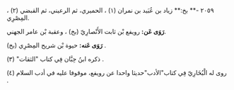 ٢٠٥٩ -** بخ:** زياد بن عُبَيد بن نمران (١) ، الحميري، ثم الرعيني، ثم القبضي (٢) ، المِصْرِي.

**رَوَى عَن:** رويفع بْن ثابت الأَنْصارِيّ (بخ) ، وعقبة بْن عامر الجهني.

**رَوَى عَنه:** حيوة بْن شريح المِصْرِي (بخ) .

ذكره ابنُ حِبَّان فِي كتاب "الثقات" (٣) .

روى له الْبُخَارِيّ فِي كتاب"الأدب"حديثا واحدا عن رويفع، موقوفا عليه في أدب السلام (٤) .